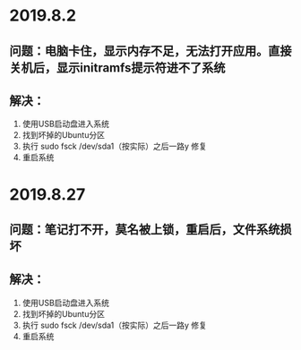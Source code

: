 # 2019.8.2

## 问题：电脑卡住，显示内存不足，无法打开应用。直接关机后，显示initramfs提示符进不了系统

## 解决：

1. 使用USB启动盘进入系统
2. 找到坏掉的Ubuntu分区
3. 执行 sudo fsck /dev/sda1（按实际）之后一路y 修复
4. 重启系统

# 2019.8.27

## 问题：笔记打不开，莫名被上锁，重启后，文件系统损坏

## 解决：

1. 使用USB启动盘进入系统
2. 找到坏掉的Ubuntu分区
3. 执行 sudo fsck /dev/sda1（按实际）之后一路y 修复
4. 重启系统